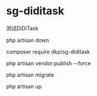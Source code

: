 # sg-diditask
测试DiDiTask

php artisan down

composer require dkp/sg-diditask

php artisan vendor:publish --force

php artisan migrate

php artisan up
